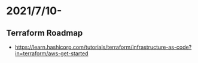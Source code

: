 # 2021/7/10-
## Terraform Roadmap
- https://learn.hashicorp.com/tutorials/terraform/infrastructure-as-code?in=terraform/aws-get-started